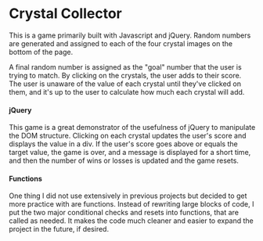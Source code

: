 # Crystal Collector

This is a game primarily built with Javascript and jQuery. Random numbers are generated and assigned to each of the four crystal images on the bottom of the page. 

A final random number is assigned as the "goal" number that the user is trying to match. By clicking on the crystals, the user adds to their score. The user is unaware of the value of each crystal until they've clicked on them, and it's up to the user to calculate how much each crystal will add. 

####  jQuery

This game is a great demonstrator of the usefulness of jQuery to manipulate the DOM structure. Clicking on each crystal updates the user's score and displays the value in a div. If the user's score goes above or equals the target value, the game is over, and a message is displayed for a short time, and then the number of wins or losses is updated and the game resets. 

####  Functions

One thing I did not use extensively in previous projects but decided to get more practice with are functions. Instead of rewriting large blocks of code, I put the two major conditional checks and resets into functions, that are called as needed. It makes the code much cleaner and easier to expand the project in the future, if desired.

